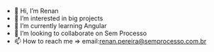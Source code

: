 - 👋 Hi, I’m Renan
- 👀 I’m interested in big projects
- 🌱 I’m currently learning Angular
- 💞️ I’m looking to collaborate on Sem Processo
- 📫 How to reach me => email:renan.pereira@semprocesso.com.br

<!---
Renan-dp-SP/Renan-dp-SP is a ✨ special ✨ repository because its `README.md` (this file) appears on your GitHub profile.
You can click the Preview link to take a look at your changes.
--->
